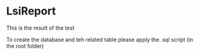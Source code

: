 # LsiReport
This is the result of the test

To create the database and teh related table please apply the .sql script (in the root folder)
